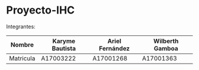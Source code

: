 # Proyecto-IHC


Integrantes:

| Nombre | Karyme Bautista | Ariel Fernández | Wilberth Gamboa |
| ------------- | ------------- | ------------- |  ------------- |
| Matricula  | A17003222  |  A17001268 | A17001363 |
